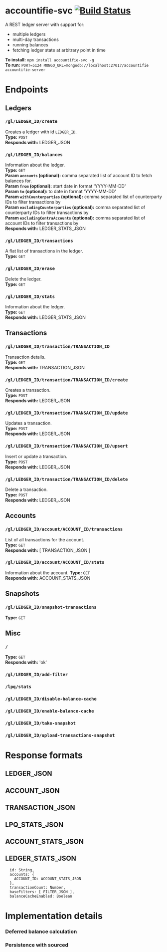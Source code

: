 # accountifie-svc [![Build Status](https://travis-ci.org/electronifie/accountifie-svc.svg)](https://travis-ci.org/electronifie/accountifie-svc)

A REST ledger server with support for:

 - multiple ledgers
 - multi-day transactions
 - running balances
 - fetching ledger state at arbitrary point in time

**To install:** `npm install accountifie-svc -g`  
**To run:** `PORT=5124 MONGO_URL=mongodb://localhost:27017/accountifie accountifie-server`  

# Endpoints

## Ledgers

### `/gl/LEDGER_ID/create`
Creates a ledger with id `LEDGER_ID`.  
**Type:** `POST`  
**Responds with:** LEDGER_JSON  

### `/gl/LEDGER_ID/balances`
Information about the ledger.  
**Type:** `GET`  
**Param `accounts` (optional):** comma separated list of account ID to fetch balances for.  
**Param `from` (optional):** start date in format 'YYYY-MM-DD'  
**Param `to` (optional):** to date in format 'YYYY-MM-DD'  
**Param `withCounterparties` (optional):** comma separated list of counterparty IDs to filter transactions by  
**Param `excludingCounterparties` (optional):** comma separated list of counterparty IDs to filter transactions by  
**Param `excludingContraAccounts` (optional):** comma separated list of account IDs to filter transactions by  
**Responds with:** LEDGER_STATS_JSON  

### `/gl/LEDGER_ID/transactions`
A flat list of transactions in the ledger.  
**Type:** `GET`  

### `/gl/LEDGER_ID/erase`
Delete the ledger.  
**Type:** `GET`  

### `/gl/LEDGER_ID/stats`
Information about the ledger.  
**Type:** `GET`  
**Responds with:** LEDGER_STATS_JSON  

## Transactions

### `/gl/LEDGER_ID/transaction/TRANSACTION_ID`
Transaction details.  
**Type:** `GET`  
**Responds with:** TRANSACTION_JSON  

### `/gl/LEDGER_ID/transaction/TRANSACTION_ID/create`
Creates a transaction.  
**Type:** `POST`  
**Responds with:** LEDGER_JSON  

### `/gl/LEDGER_ID/transaction/TRANSACTION_ID/update`
Updates a transaction.  
**Type:** `POST`  
**Responds with:** LEDGER_JSON  

### `/gl/LEDGER_ID/transaction/TRANSACTION_ID/upsert`
Insert or update a transaction.  
**Type:** `POST`  
**Responds with:** LEDGER_JSON  

### `/gl/LEDGER_ID/transaction/TRANSACTION_ID/delete`
Delete a transaction.  
**Type:** `POST`  
**Responds with:** LEDGER_JSON  

## Accounts

### `/gl/LEDGER_ID/account/ACCOUNT_ID/transactions`
List of all transactions for the account.  
**Type:** `GET`  
**Responds with:** \[ TRANSACTION_JSON \]  

### `/gl/LEDGER_ID/account/ACCOUNT_ID/stats`
Information about the account.
**Type:** `GET`  
**Responds with:** ACCOUNT_STATS_JSON  

## Snapshots

### `/gl/LEDGER_ID/snapshot-transactions`  
**Type:** `GET`  

## Misc

### `/`
**Type:** `GET`  
**Responds with:** 'ok'  

### `/gl/LEDGER_ID/add-filter`

### `/lpq/stats`

### `/gl/LEDGER_ID/disable-balance-cache`

### `/gl/LEDGER_ID/enable-balance-cache`

### `/gl/LEDGER_ID/take-snapshot`

### `/gl/LEDGER_ID/upload-transactions-snapshot`

# Response formats

## LEDGER_JSON

## ACCOUNT_JSON

## TRANSACTION_JSON

## LPQ_STATS_JSON

## ACCOUNT_STATS_JSON

## LEDGER_STATS_JSON

```
  id: String,
  accounts: {
    ACCOUNT_ID: ACCOUNT_STATS_JSON
  },
  transactionCount: Number,
  baseFilters: [ FILTER_JSON ],
  balanceCacheEnabled: Boolean
```

# Implementation details

### Deferred balance calculation

### Persistence with sourced
